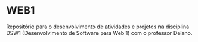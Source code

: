 # WEB1
Repositório para o desenvolvimento de atividades e projetos na disciplina DSW1 (Desenvolvimento de Software para Web 1) com o professor Delano.
